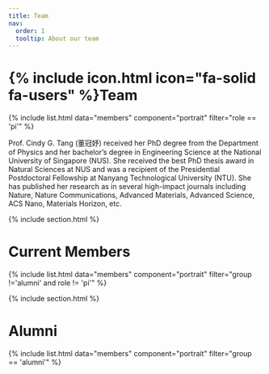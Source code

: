 ```yaml
---
title: Team
nav:
  order: 1
  tooltip: About our team
---
```


# {% include icon.html icon="fa-solid fa-users" %}Team

{% include list.html data="members" component="portrait" filter="role == 'pi'" %}

Prof. Cindy G. Tang (董冠妤) received her PhD degree from the Department of Physics and her bachelor’s degree in Engineering Science at the National University of Singapore (NUS). She received the best PhD thesis award in Natural Sciences at NUS and was a recipient of the Presidential Postdoctoral Fellowship at Nanyang Technological University (NTU). She has published her research as in several high-impact journals including Nature, Nature Communications, Advanced Materials, Advanced Science, ACS Nano, Materials Horizon, etc.



{% include section.html %}

# Current Members

{% include list.html data="members" component="portrait" filter="group !='alumni' and role != 'pi'" %}


{% include section.html %}

# Alumni

{% include list.html data="members" component="portrait" filter="group == 'alumni'" %}
